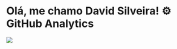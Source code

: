 
# Olá, me chamo David Silveira! ⚙️ GitHub Analytics

<a href="https://wakatime.com"><img src="https://wakatime.com/share/@DavidSilveira80/d1bf478b-33bc-41ee-9df7-30db906ae665.png" /></a>
